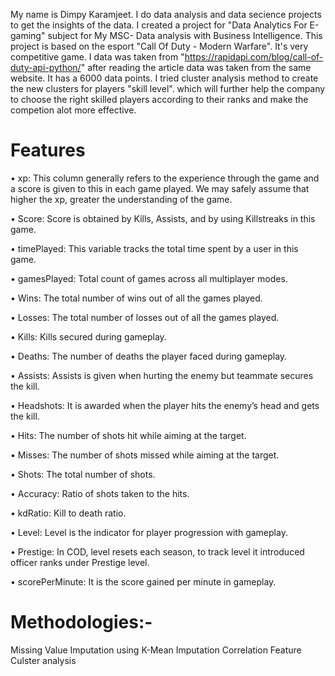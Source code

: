 My name is Dimpy Karamjeet. I do data analysis and data secience projects to get the insights of the data.
I created a project for "Data Analytics For E-gaming" subject for My MSC- Data analysis with Business Intelligence.
This project is based on the esport "Call Of Duty - Modern Warfare".
It's very competitive game. I data was taken from "https://rapidapi.com/blog/call-of-duty-api-python/" after reading the article 
data was taken from the same website.
It has a 6000 data points. I tried cluster analysis method to create the new clusters for players "skill level".
which will further help the company to choose the right skilled players according to their ranks and make the competion alot more effective.

# Features
•	xp: This column generally refers to the experience through the game and a score is given to this in each game played. We may safely assume that higher the xp, greater the understanding of the game.


•	Score: Score is obtained by Kills, Assists, and by using Killstreaks in this game.

•	timePlayed: This variable tracks the total time spent by a user in this game.

•	gamesPlayed: Total count of games across all multiplayer modes.

•	Wins: The total number of wins out of all the games played.

•	Losses: The total number of losses out of all the games played.

•	Kills: Kills secured during gameplay.

•	Deaths: The number of deaths the player faced during gameplay.

•	Assists: Assists is given when hurting the enemy but teammate secures the kill.

•	Headshots: It is awarded when the player hits the enemy’s head and gets the kill.

•	Hits: The number of shots hit while aiming at the target.

•	Misses: The number of shots missed while aiming at the target.

•	Shots: The total number of shots.

•	Accuracy: Ratio of shots taken to the hits.

•	kdRatio: Kill to death ratio.

•	Level: Level is the indicator for player progression with gameplay. 

•	Prestige: In COD, level resets each season, to track level it introduced officer ranks under Prestige level.

•	scorePerMinute: It is the score gained per minute in gameplay.

# Methodologies:-

Missing Value Imputation using K-Mean Imputation
Correlation Feature
Culster analysis


